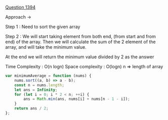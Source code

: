 [Question 1394](https://leetcode.com/problems/minimum-average-of-smallest-and-largest-elements/)

Approach ->

Step 1 : Need to sort the given array

Step 2 : We will start taking element from both end, (from start and from end) of the array.
Then we will calculate the sum of the 2 element of the array, and will take the minimum value.

At the end we will return the minimum value divided by 2 as the answer

Time Complexity : O(n logn)
Space complexity : O(logn)
n => length of array

```js
var minimumAverage = function (nums) {
	nums.sort((a, b) => a - b);
	const n = nums.length;
	let ans = Infinity;
	for (let i = 0; i * 2 < n; ++i) {
		ans = Math.min(ans, nums[i] + nums[n - 1 - i]);
	}
	return ans / 2;
};
```
